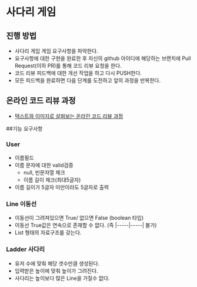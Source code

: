 # 사다리 게임
## 진행 방법
* 사다리 게임 게임 요구사항을 파악한다.
* 요구사항에 대한 구현을 완료한 후 자신의 github 아이디에 해당하는 브랜치에 Pull Request(이하 PR)를 통해 코드 리뷰 요청을 한다.
* 코드 리뷰 피드백에 대한 개선 작업을 하고 다시 PUSH한다.
* 모든 피드백을 완료하면 다음 단계를 도전하고 앞의 과정을 반복한다.

## 온라인 코드 리뷰 과정
* [텍스트와 이미지로 살펴보는 온라인 코드 리뷰 과정](https://github.com/nextstep-step/nextstep-docs/tree/master/codereview)

##기능 요구사항
### User
- 이름필드
- 이름 문자에 대한 valid검증
    * null, 빈문자열 체크
    * 이름 길이 체크(최대5글자)
- 이름 길이가 5글자 미만이라도 5글자로 출력

### Line 이동선
- 이동선이 그려져있으면 True/ 없으면 False (boolean 타입)
- 이동선 True값은 연속으로 존재할 수 없다. (즉 |-----|-----| 불가)
- List<boolean> 형태의 자료구조를 갖는다.

### Ladder 사다리
- 유저 수에 맞춰 해당 갯수만큼 생성된다.
- 입력받은 높이에 맞춰 높이가 그려진다.
- 사다리는 높이보다 많은 Line을 가질수 없다.

 
